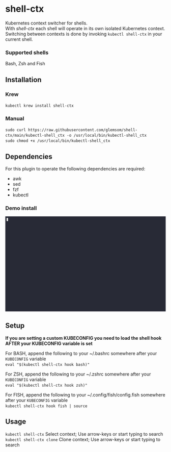 # shell-ctx
Kubernetes context switcher for shells.  
With *shell-ctx* each shell will operate in its own isolated Kubernetes context.  
Switching between contexts is done by invoking `kubectl shell-ctx` in your current shell.  

### Supported shells
Bash, Zsh and Fish


## Installation
### Krew
`kubectl krew install shell-ctx`

### Manual
`sudo curl https://raw.githubusercontent.com/glemsom/shell-ctx/main/kubectl-shell_ctx -o /usr/local/bin/kubectl-shell_ctx`  
`sudo chmod +x /usr/local/bin/kubectl-shell_ctx`

## Dependencies
For this plugin to operate the following dependencies are required:
 - awk
 - sed
 - fzf
 - kubectl

### Demo install
![Install](shell-ctx-install.gif)

## Setup
**If you are setting a custom KUBECONFIG you need to load the shell hook AFTER your KUBECONFIG variable is set**

For BASH, append the following to your ~/.bashrc somewhere after your `KUBECONFIG` variable  
  `eval "$(kubectl shell-ctx hook bash)"`

For ZSH, append the following to your ~/.zshrc somewhere after your `KUBECONFIG` variable    
  `eval "$(kubectl shell-ctx hook zsh)"`

For FISH, append the following to your ~/.config/fish/config.fish somewhere after your `KUBECONFIG` variable    
  `kubectl shell-ctx hook fish | source`

## Usage
  `kubectl shell-ctx` Select context; Use arrow-keys or start typing to search  
  `kubectl shell-ctx clone` Clone context; Use arrow-keys or start typing to search  
